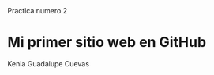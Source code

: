 
<html lang = "en">
<head>
	<meta charset = "UTF-8">
	<meta name = "viewport" content = "width = device-width, initial-scale = 1.0">
	 Practica numero 2 
</head>
<body>
	<h1> Mi primer sitio web en GitHub </h1>
	<p> Kenia Guadalupe Cuevas </p>
</body>
	
</html>

